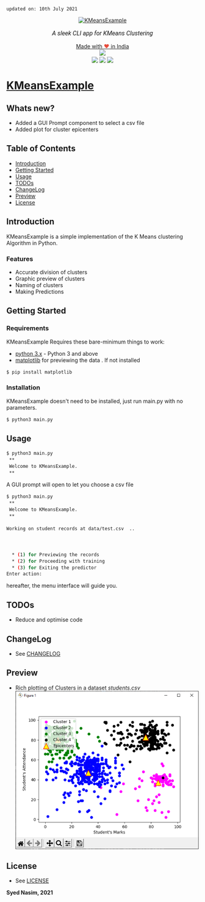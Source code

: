     updated on: 10th July 2021

<div align=center>
    <a href="https://warmachine028.github.io/KMeansExample"><img width=200 src="data/img/ico.ico" alt="KMeansExample"></a>
    <p style="font-family: roboto, calibri; font-size:12pt; font-style:italic"> A sleek CLI app for KMeans Clustering </p>
    <a href="https://madewithlove.org.in" target="_blank">Made with <span style="color: #e74c3c">&hearts;</span> in India</a>  
    <br>
    <a href="https://github.com/warmachine028/KMeansExample/releases/"> <img src="https://img.shields.io/github/v/release/warmachine028/KMeansExample"></a>
    <br>
    <a> <img src="https://img.shields.io/github/stars/warmachine028/KMeansExample?color=lawngreen"></a>
    <a href= "https://github.com/warmachine028/KMeansExample/tree/master/LICENSE"><img src="https://img.shields.io/github/license/warmachine028/KMeansExample?color=orange"></a>
    <a href="https://github.com/warmachine028/KMeansExample/network/members"><img src="https://img.shields.io/github/forks/warmachine028/KMeansExample?color=cyan"></a>
</div>

# [KMeansExample](https://github.com/warmachine028/KMeansExample)

## Whats new?

- Added a GUI Prompt component to select a csv file
- Added plot for cluster epicenters

## Table of Contents

- [Introduction](#introduction)
- [Getting Started](#getting-started)
- [Usage](#usage)
- [TODOs](#todos)
- [ChangeLog](#changeLog)
- [Preview](#preview)
- [License](#license)

## Introduction

KMeansExample is a simple implementation of the K Means clustering Algorithm in Python.

### Features

- Accurate division of clusters
- Graphic preview of clusters
- Naming of clusters
- Making Predictions

## Getting Started

### Requirements

KMeansExample Requires these bare-minimum things to work:

- [python 3.x] - Python 3 and above
- [matplotlib] for previewing the data . If not installed

```sh
$ pip install matplotlib
```

### Installation

KMeansExample doesn't need to be installed, just run main.py with no parameters.

```sh
$ python3 main.py
```

## Usage

```sh
$ python3 main.py
 **
 Welcome to KMeansExample.
 **

```

A GUI prompt will open to let you choose a csv file

```sh
$ python3 main.py
 **
 Welcome to KMeansExample.
 **

Working on student records at data/test.csv  ..



  * (1) for Previewing the records
  * (2) for Proceeding with training
  * (3) for Exiting the predictor
Enter action:

```

hereafter, the menu interface will guide you.

## TODOs

- Reduce and optimise code

## ChangeLog

- See [CHANGELOG]

## Preview

- Rich plotting of Clusters in a dataset _students.csv_
  ![Preview]

## License

- See [LICENSE]

**Syed Nasim, 2021**

[matplotlib]: https://pypi.org/project/matplotlib/
[python 3.x]: https://www.python.org/download/releases/3.0/
[license]: https://github.com/warmachine028/KMeansExample/tree/master/LICENSE
[changelog]: https://github.com/warmachine028/KMeansExample/tree/master/.github/LICENSE
[preview]: data/img/students.png
